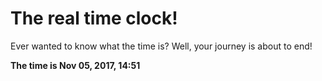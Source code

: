 # The real time clock!

Ever wanted to know what the time is? Well, your journey is about to end!

**The time is Nov 05, 2017, 14:51**